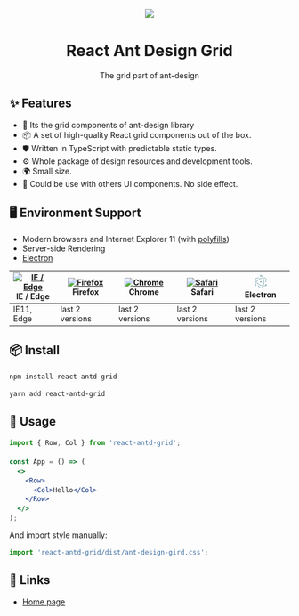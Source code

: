 <p align="center">
  <a href="https://ant.design">
    <img width="200" src="https://gw.alipayobjects.com/zos/rmsportal/KDpgvguMpGfqaHPjicRK.svg">
  </a>
</p>

<h1 align="center">React Ant Design Grid</h1>

<div align="center">
The grid part of ant-design
</div>

## ✨ Features

- 🌈 Its the grid components of ant-design library
- 📦 A set of high-quality React grid components out of the box.
- 🛡 Written in TypeScript with predictable static types.
- ⚙️ Whole package of design resources and development tools.
- 🌍 Small size.
- 🎨 Could be use with others UI components. No side effect.

## 🖥 Environment Support

- Modern browsers and Internet Explorer 11 (with [polyfills](https://stackoverflow.com/questions/57020976/polyfills-in-2019-for-ie11))
- Server-side Rendering
- [Electron](https://www.electronjs.org/)

| [<img src="https://raw.githubusercontent.com/alrra/browser-logos/master/src/edge/edge_48x48.png" alt="IE / Edge" width="24px" height="24px" />](http://godban.github.io/browsers-support-badges/)<br>IE / Edge | [<img src="https://raw.githubusercontent.com/alrra/browser-logos/master/src/firefox/firefox_48x48.png" alt="Firefox" width="24px" height="24px" />](http://godban.github.io/browsers-support-badges/)<br>Firefox | [<img src="https://raw.githubusercontent.com/alrra/browser-logos/master/src/chrome/chrome_48x48.png" alt="Chrome" width="24px" height="24px" />](http://godban.github.io/browsers-support-badges/)<br>Chrome | [<img src="https://raw.githubusercontent.com/alrra/browser-logos/master/src/safari/safari_48x48.png" alt="Safari" width="24px" height="24px" />](http://godban.github.io/browsers-support-badges/)<br>Safari | [<img src="https://raw.githubusercontent.com/alrra/browser-logos/master/src/electron/electron_48x48.png" alt="Electron" width="24px" height="24px" />](http://godban.github.io/browsers-support-badges/)<br>Electron |
| --- | --- | --- | --- | --- |
| IE11, Edge | last 2 versions | last 2 versions | last 2 versions | last 2 versions |

## 📦 Install

```bash
npm install react-antd-grid
```

```bash
yarn add react-antd-grid
```

## 🔨 Usage

```jsx
import { Row, Col } from 'react-antd-grid';

const App = () => (
  <>
    <Row>
      <Col>Hello</Col>
    </Row>
  </>
);
```

And import style manually:

```jsx
import 'react-antd-grid/dist/ant-design-gird.css';
```

## 🔗 Links

- [Home page](https://ant.design/)
